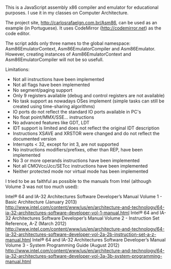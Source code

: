 This is a JavaScript assembly x86 compiler and emulator for educational purposes. I use it in my classes on Computer Architecture.

The project site, http://carlosrafaelgn.com.br/Asm86, can be used as an example (in Portuguese). It uses CodeMirror (http://codemirror.net) as the code editor.

The script adds only three names to the global namespace: Asm86EmulatorContext, Asm86EmulatorCompiler and Asm86Emulator. However, creating instances of Asm86EmulatorContext and Asm86EmulatorCompiler will not be so usefull.

Limitations:
- Not all instructions have been implemented
- Not all flags have been implemented
- No segment/paging support
- Only 9 registers available (debug and control registers are not available)
- No task support as nowadays OSes implement (simple tasks can still be created using time-sharing algorithms)
- IO ports do not reflect the standard IO ports available in PC's
- No float point/MMX/SSE... instructions
- No advanced features like GDT, LDT
- IDT support is limited and does not reflect the original IDT description
- Instructions XSAVE and XRSTOR were changed and do not reflect the documented version
- Interrupts < 32, except for int 3, are not supported
- No instructions modifiers/prefixes, other than REP, have been implemented
- No 3 or more operands instructions have been implemented
- Not all CMOVcc/Jcc/SETcc instructions have been implemented
- Neither protected mode nor virtual mode has been implemented

I tried to be as faithful as possible to the manuals from Intel (although Volume 3 was not too much used):

Intel® 64 and IA-32 Architectures Software Developer’s Manual Volume 1 - Basic Architecture (January 2013)
http://www.intel.com/content/www/us/en/architecture-and-technology/64-ia-32-architectures-software-developer-vol-1-manual.html
Intel® 64 and IA-32 Architectures Software Developer’s Manual Volume 2 - Instruction Set Reference, A-Z (March 2012)
http://www.intel.com/content/www/us/en/architecture-and-technology/64-ia-32-architectures-software-developer-vol-2a-2b-instruction-set-a-z-manual.html
Intel® 64 and IA-32 Architectures Software Developer’s Manual Volume 3 - System Programming Guide (August 2012)
http://www.intel.com/content/www/us/en/architecture-and-technology/64-ia-32-architectures-software-developer-vol-3a-3b-system-programming-manual.html
